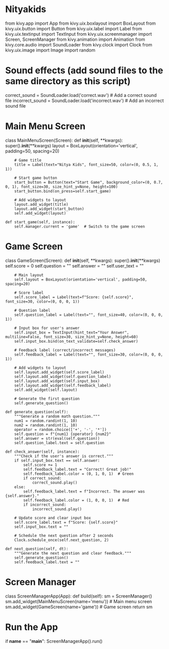 # Nityakids
from kivy.app import App
from kivy.uix.boxlayout import BoxLayout
from kivy.uix.button import Button
from kivy.uix.label import Label
from kivy.uix.textinput import TextInput
from kivy.uix.screenmanager import Screen, ScreenManager
from kivy.animation import Animation
from kivy.core.audio import SoundLoader
from kivy.clock import Clock
from kivy.uix.image import Image
import random

# Sound effects (add sound files to the same directory as this script)
correct_sound = SoundLoader.load('correct.wav')  # Add a correct sound file
incorrect_sound = SoundLoader.load('incorrect.wav')  # Add an incorrect sound file

# Main Menu Screen
class MainMenuScreen(Screen):
    def __init__(self, **kwargs):
        super().__init__(**kwargs)
        layout = BoxLayout(orientation='vertical', padding=50, spacing=20)

        # Game title
        title = Label(text="Nitya Kids", font_size=50, color=(0, 0.5, 1, 1))

        # Start game button
        start_button = Button(text="Start Game", background_color=(0, 0.7, 0, 1), font_size=30, size_hint_y=None, height=100)
        start_button.bind(on_press=self.start_game)

        # Add widgets to layout
        layout.add_widget(title)
        layout.add_widget(start_button)
        self.add_widget(layout)

    def start_game(self, instance):
        self.manager.current = 'game'  # Switch to the game screen

# Game Screen
class GameScreen(Screen):
    def __init__(self, **kwargs):
        super().__init__(**kwargs)
        self.score = 0
        self.question = ""
        self.answer = ""
        self.user_text = ""

        # Main layout
        self.layout = BoxLayout(orientation='vertical', padding=50, spacing=20)

        # Score label
        self.score_label = Label(text=f"Score: {self.score}", font_size=30, color=(0, 0, 0, 1))

        # Question label
        self.question_label = Label(text="", font_size=40, color=(0, 0, 0, 1))

        # Input box for user's answer
        self.input_box = TextInput(hint_text="Your Answer", multiline=False, font_size=30, size_hint_y=None, height=60)
        self.input_box.bind(on_text_validate=self.check_answer)

        # Feedback label (correct/incorrect messages)
        self.feedback_label = Label(text="", font_size=30, color=(0, 0, 0, 1))

        # Add widgets to layout
        self.layout.add_widget(self.score_label)
        self.layout.add_widget(self.question_label)
        self.layout.add_widget(self.input_box)
        self.layout.add_widget(self.feedback_label)
        self.add_widget(self.layout)

        # Generate the first question
        self.generate_question()

    def generate_question(self):
        """Generate a random math question."""
        num1 = random.randint(1, 10)
        num2 = random.randint(1, 10)
        operator = random.choice(['+', '-', '*'])
        self.question = f"{num1} {operator} {num2}"
        self.answer = str(eval(self.question))
        self.question_label.text = self.question

    def check_answer(self, instance):
        """Check if the user's answer is correct."""
        if self.input_box.text == self.answer:
            self.score += 1
            self.feedback_label.text = "Correct! Great job!"
            self.feedback_label.color = (0, 1, 0, 1)  # Green
            if correct_sound:
                correct_sound.play()
        else:
            self.feedback_label.text = f"Incorrect. The answer was {self.answer}."
            self.feedback_label.color = (1, 0, 0, 1)  # Red
            if incorrect_sound:
                incorrect_sound.play()

        # Update score and clear input box
        self.score_label.text = f"Score: {self.score}"
        self.input_box.text = ""

        # Schedule the next question after 2 seconds
        Clock.schedule_once(self.next_question, 2)

    def next_question(self, dt):
        """Generate the next question and clear feedback."""
        self.generate_question()
        self.feedback_label.text = ""

# Screen Manager
class ScreenManagerApp(App):
    def build(self):
        sm = ScreenManager()
        sm.add_widget(MainMenuScreen(name='menu'))  # Main menu screen
        sm.add_widget(GameScreen(name='game'))     # Game screen
        return sm

# Run the App
if __name__ == "__main__":
    ScreenManagerApp().run()
